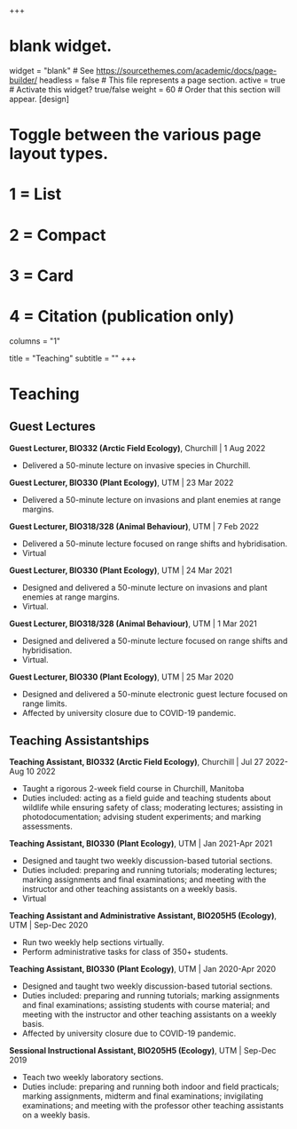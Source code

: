 +++
# blank widget.
widget = "blank"  # See https://sourcethemes.com/academic/docs/page-builder/
headless = false  # This file represents a page section.
active = true  # Activate this widget? true/false
weight = 60  # Order that this section will appear.
[design]
  # Toggle between the various page layout types.
  #   1 = List
  #   2 = Compact
  #   3 = Card
  #   4 = Citation (publication only)
 columns = "1"

title = "Teaching"
subtitle = ""
+++

# Teaching

## Guest Lectures

**Guest Lecturer, BIO332 (Arctic Field Ecology)**, Churchill | 1 Aug 2022

* Delivered a 50-minute lecture on invasive species in Churchill.

**Guest Lecturer, BIO330 (Plant Ecology)**, UTM | 23 Mar 2022

* Delivered a 50-minute lecture on invasions and plant enemies at range margins.

**Guest Lecturer, BIO318/328 (Animal Behaviour)**, UTM | 7 Feb 2022

* Delivered a 50-minute lecture focused on range shifts and hybridisation.
* Virtual

**Guest Lecturer, BIO330 (Plant Ecology)**, UTM | 24 Mar 2021

* Designed and delivered a 50-minute lecture on invasions and plant enemies at range margins.
* Virtual.

**Guest Lecturer, BIO318/328 (Animal Behaviour)**, UTM | 1 Mar 2021

* Designed and delivered a 50-minute lecture focused on range shifts and hybridisation.
* Virtual.

**Guest Lecturer, BIO330 (Plant Ecology)**, UTM | 25 Mar 2020

* Designed and delivered a 50-minute electronic guest lecture focused on range limits.
* Affected by university closure due to COVID-19 pandemic.

## Teaching Assistantships 

**Teaching Assistant, BIO332 (Arctic Field Ecology)**, Churchill | Jul 27 2022-Aug 10 2022

* Taught a rigorous 2-week field course in Churchill, Manitoba
* Duties included: acting as a field guide and teaching students about wildlife while ensuring safety of class; moderating lectures; assisting in photodocumentation; advising student experiments; and marking assessments.

**Teaching Assistant, BIO330 (Plant Ecology)**, UTM | Jan 2021-Apr 2021

* Designed and taught two weekly discussion-based tutorial sections.
* Duties included: preparing and running tutorials; moderating lectures; marking assignments and final examinations; and meeting with the instructor and other teaching assistants on a weekly basis.
* Virtual

**Teaching Assistant and Administrative Assistant, BIO205H5 (Ecology)**, UTM | Sep-Dec 2020

* Run two weekly help sections virtually.
* Perform administrative tasks for class of 350+ students.

**Teaching Assistant, BIO330 (Plant Ecology)**, UTM | Jan 2020-Apr 2020

* Designed and taught two weekly discussion-based tutorial sections.
* Duties included: preparing and running tutorials; marking assignments and final examinations; assisting students with course material; and meeting with the instructor and other teaching assistants on a weekly basis.
* Affected by university closure due to COVID-19 pandemic.

**Sessional Instructional Assistant, BIO205H5 (Ecology)**, UTM | Sep-Dec 2019

* Teach two weekly laboratory sections.
* Duties include: preparing and running both indoor and field practicals; marking assignments, midterm and final examinations; invigilating examinations; and meeting with the professor other teaching assistants on a weekly basis.
